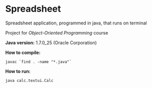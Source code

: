 # Spreadsheet

Spreadsheet application, programmed in java, that runs on terminal

Project for *Object-Oriented Programming* course

**Java version:** 1.7.0_25 (Oracle Corporation)

**How to compile:**

```
javac `find . -name "*.java"`
```

**How to run:**

```
java calc.textui.Calc
```
